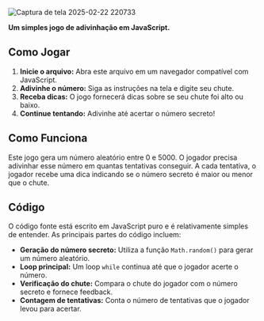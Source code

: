 
![Captura de tela 2025-02-22 220733](https://github.com/user-attachments/assets/aeffa6d7-6490-47b5-8455-b0a62cb74b28)

**Um simples jogo de adivinhação em JavaScript.**

## Como Jogar
1. **Inicie o arquivo:** Abra este arquivo em um navegador compatível com JavaScript.
2. **Adivinhe o número:** Siga as instruções na tela e digite seu chute.
3. **Receba dicas:** O jogo fornecerá dicas sobre se seu chute foi alto ou baixo.
4. **Continue tentando:** Adivinhe até acertar o número secreto!

## Como Funciona
Este jogo gera um número aleatório entre 0 e 5000. O jogador precisa adivinhar esse número em quantas tentativas conseguir. A cada tentativa, o jogador recebe uma dica indicando se o número secreto é maior ou menor que o chute.

## Código
O código fonte está escrito em JavaScript puro e é relativamente simples de entender. As principais partes do código incluem:

* **Geração do número secreto:** Utiliza a função `Math.random()` para gerar um número aleatório.
* **Loop principal:** Um loop `while` continua até que o jogador acerte o número.
* **Verificação do chute:** Compara o chute do jogador com o número secreto e fornece feedback.
* **Contagem de tentativas:** Conta o número de tentativas que o jogador levou para acertar.


